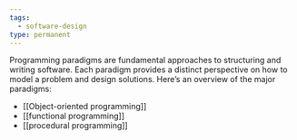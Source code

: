 ```yaml
---
tags:
  - software-design
type: permanent
---
```


Programming paradigms are fundamental approaches to structuring and writing software. Each paradigm provides a distinct perspective on how to model a problem and design solutions. Here’s an overview of the major paradigms:

- [[Object-oriented programming]]
- [[functional programming]]
- [[procedural programming]]

